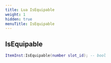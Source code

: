 ```yaml
---
title: Lua IsEquipable
weight: 1
hidden: true
menuTitle: IsEquipable
---
```

## IsEquipable
```lua
ItemInst:IsEquipable(number slot_id); -- bool
```